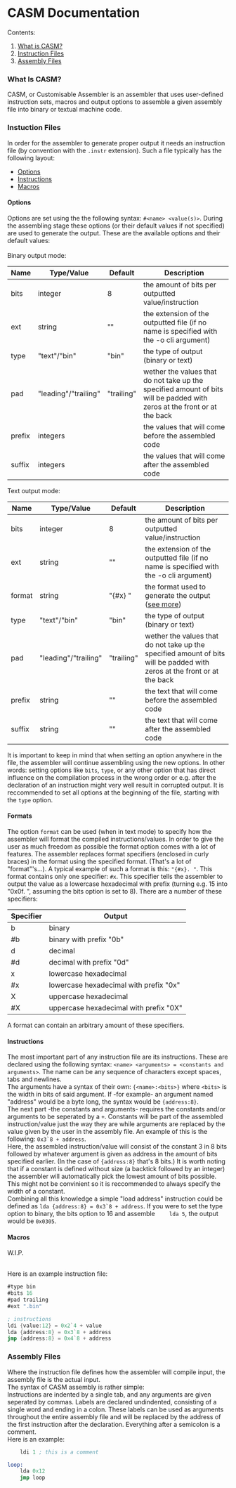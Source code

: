 # CASM Documentation

Contents:</b>
1. [What is CASM?](#what-is-casm)
2. [Instruction Files](#instuction-files)
3. [Assembly Files](#assembly-files)

### What Is CASM?
CASM, or Customisable Assembler is an assembler that uses user-defined instruction sets, macros and output options to assemble a given assembly file into binary or textual machine code.
</b>


### Instuction Files
In order for the assembler to generate proper output it needs an instruction file (by convention with the `.instr` extension). Such a file typically has the following layout:
- [Options](#options)
- [Instructions](#instructions)
- [Macros](#macros)
</b>

#### Options
Options are set using the the following syntax: `#<name> <value(s)>`. During the assembling stage these options (or their default values if not specified) are used to generate the output.
</b>
These are the available options and their default values:
<br> <br>
Binary output mode:
<br>

| Name | Type/Value | Default | Description |
| --- | --- | --- | --- |
| bits | integer | 8 | the amount of bits per outputted value/instruction |
| ext | string | "" | the extension of the outputted file (if no name is specified with the -o cli argument) |
| type | "text"/"bin" | "bin" | the type of output (binary or text) |
| pad | "leading"/"trailing" | "trailing" | wether the values that do not take up the specified amount of bits will be padded with zeros at the front or at the back |
| prefix | integers | | the values that will come before the assembled code |
| suffix | integers | | the values that will come after the assembled code |

Text output mode:

| Name | Type/Value | Default | Description |
| --- | --- | --- | --- |
| bits | integer | 8 | the amount of bits per outputted value/instruction |
| ext | string | "" | the extension of the outputted file (if no name is specified with the -o cli argument) |
| format | string | "{#x} " | the format used to generate the output ([see more](#formats))
| type | "text"/"bin" | "bin" | the type of output (binary or text) |
| pad | "leading"/"trailing" | "trailing" | wether the values that do not take up the specified amount of bits will be padded with zeros at the front or at the back |
| prefix | string | "" | the text that will come before the assembled code |
| suffix | string | "" | the text that will come after the assembled code |

It is important to keep in mind that when setting an option anywhere in the file, the assembler will continue assembling using the new options. In other words: setting options like `bits`, `type`, or any other option that has direct influence on the compilation process in the wrong order or e.g. after the declaration of an instruction might very well result in corrupted output. It is reccommended to set all options at the beginning of the file, starting with the `type` option.

#### Formats
The option `format` can be used (when in text mode) to specify how the assembler will format the compiled instructions/values. In order to give the user as much freedom as possible the format option comes with a lot of features. </b>
The assembler replaces format specifiers (enclosed in curly braces) in the format using the specified format. (That's a lot of "format"'s...). A typical example of such a format is this: `"{#x}. "`. This format contains only one specifier: `#x`. This specifier tells the assembler to output the value as a lowercase hexadecimal with prefix (turning e.g. 15 into "0x0f. ", assuming the bits option is set to 8). </b>
There are a number of these specifiers:

| Specifier | Output |
| --- | --- |
| b | binary |
| #b | binary with prefix "0b" |
| d | decimal |
| #d | decimal with prefix "0d" |
| x | lowercase hexadecimal |
| #x | lowercase hexadecimal with prefix "0x" |
| X | uppercase hexadecimal |
| #X | uppercase hexadecimal with prefix "0X" |

A format can contain an arbitrary amount of these specifiers.

#### Instructions
The most important part of any instruction file are its instructions. These are declared using the following syntax: `<name> <arguments> = <constants and arguments>`. The name can be any sequence of characters except spaces, tabs and newlines.
<br>
The arguments have a syntax of their own: `{<name>:<bits>}` where `<bits>` is the width in bits of said argument. If -for example- an argument named "address" would be a byte long, the syntax would be `{address:8}`.
<br/>
The next part -the constants and arguments- requires the constants and/or arguments to be seperated by a `+`. Constants will be part of the assembled instruction/value just the way they are while arguments are replaced by the value given by the user in the assembly file. An example of this is the following: ``0x3`8 + address``.
<br>
Here, the assembled instruction/value will consist of the constant 3 in 8 bits followed by whatever argument is given as address in the amount of bits specified earlier. (In the case of `{address:8}` that's 8 bits.)
</b>
It is worth noting that if a constant is defined without size (a backtick followed by an integer) the assembler will automatically pick the lowest amount of bits possible. This might not be convinient so it is reccommended to always specify the width of a constant.
<br>
Combining all this knowledge a simple "load address" instruction could be defined as ``lda {address:8} = 0x3`8 + address``.
If you were to set the type option to binary, the bits option to 16 and assemble `    lda 5`, the output would be `0x0305`.

#### Macros
W.I.P.

<br>
Here is an example instruction file:

```asm
#type bin
#bits 16
#pad trailing
#ext ".bin"

; instructions
ldi {value:12} = 0x2`4 + value
lda {address:8} = 0x3`8 + address
jmp {address:8} = 0x4`8 + address
```

### Assembly Files
Where the instruction file defines how the assembler will compile input, the assembly file is the actual input. 
<br>
The syntax of CASM assembly is rather simple:
<br>
Instructions are indented by a single tab, and any arguments are given seperated by commas. Labels are declared undindented, consisting of a single word and ending in a colon. These labels can be used as arguments throughout the entire assembly file and will be replaced by the address of the first instruction after the declaration. Everything after a semicolon is a comment.
<br>
Here is an example:
```asm
	ldi 1 ; this is a comment

loop:
	lda 0x12
	jmp loop
```
